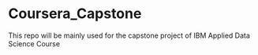 # Coursera_Capstone

This repo will be mainly used for the capstone project of IBM Applied Data Science Course
